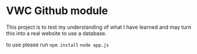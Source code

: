 # VWC Github module

This project is to test my understanding of what I have learned and may turn this into a real website to use a database. 

to use please run ```npm install```   ```node app.js```
